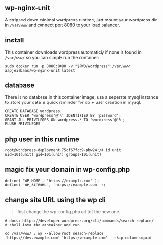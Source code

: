 ## wp-nginx-unit
A stripped down minimal wordpress runtime, just mount your wordpress dir in `/var/www` and connect port 8080 to your load balancer.

## install
This container downloads wordpress automaticly if none is found in `/var/www/` so you can simply run the container:
```
sudo docker run -p 8080:8080 -v "$PWD/wordpress":/var/www aapjeisbaas/wp-nginx-unit:latest
```

## database
There is no database in this container image, use a seperate mysql instance to store your data, a quick reminder for db + user creation in mysql:
```
CREATE DATABASE wordpress;
CREATE USER 'wordpress'@'%' IDENTIFIED BY 'password';
GRANT ALL PRIVILEGES ON wordpress.* TO 'wordpress'@'%';
FLUSH PRIVILEGES;
```

## php user in this runtime
```
root@wordpress-deployment-75cf67fcd9-pbw24:/# id unit
uid=101(unit) gid=101(unit) groups=101(unit)
```


## magic fix your domain in wp-config.php

```
define( 'WP_HOME', 'https://example.com' );
define( 'WP_SITEURL', 'https://example.com' );
```

## change site URL using the wp cli
> first change the wp-config.php url tot the new one.
```
# docs: https://developer.wordpress.org/cli/commands/search-replace/
# shell into the container and run

cd /var/www/ ; wp --allow-root search-replace 'https://dev.example.com' 'https://example.com' --skip-columns=guid
```